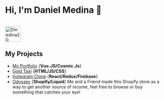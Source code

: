 <h1>Hi, I'm Daniel Medina 👋</h1>

<br/>
<a href="https://www.linkedin.com/in/dannymedina007/" target="_blank" >
    <img align ="left" alt="Dmedina20 LinkedIN" width="50px" src ="https://icons8.com/icon/8808/linkedin" />
</a>
  
  
  <br/>
  
  <br/>
  
![]()



<h2>My Projects</h2>

- [My Portfolio](https://www.danielmed.com) {**Vue.JS/Cosmic.Js**}
- [Gold Taxi](https://goldtaxi.taximachine.com) {**HTML/JS/CSS**}
- [Instagram Clone](https://github.com/Dmedina20/Instagram-Clone) {**React/Redux/Firebase**}
- [Odyssey](https://shop-odyssey.com) {**Shopify/Liquid**} Me and a Friend made this Shopify store as a way to get another source of income, feel free to browse or buy something that catches your eye!




